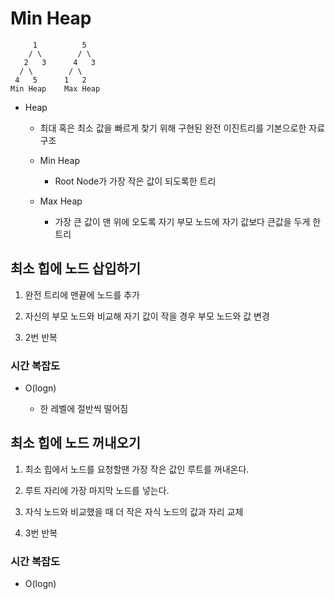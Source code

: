# Min Heap

```
     1          5
    / \        / \
   2   3      4   3
  / \        / \
 4   5      1   2
Min Heap    Max Heap
```

- Heap

  - 최대 혹은 최소 값을 빠르게 찾기 위해 구현된 완전 이진트리를 기본으로한 자료구조

  - Min Heap

    - Root Node가 가장 작은 값이 되도록한 트리

  - Max Heap

    - 가장 큰 값이 맨 위에 오도록 자기 부모 노드에 자기 값보다 큰값을 두게 한 트리

## 최소 힙에 노드 삽입하기

1. 완전 트리에 맨끝에 노드를 추가

2. 자신의 부모 노드와 비교해 자기 값이 작을 경우 부모 노드와 값 변경

3. 2번 반복

### 시간 복잡도

- O(logn)

  - 한 레벨에 절반씩 떨어짐

## 최소 힙에 노드 꺼내오기

1. 최소 힙에서 노드를 요청할땐 가장 작은 값인 루트를 꺼내온다.

2. 루트 자리에 가장 마지막 노드를 넣는다.

3. 자식 노드와 비교했을 때 더 작은 자식 노드의 값과 자리 교체

4. 3번 반복

### 시간 복잡도

- O(logn)
